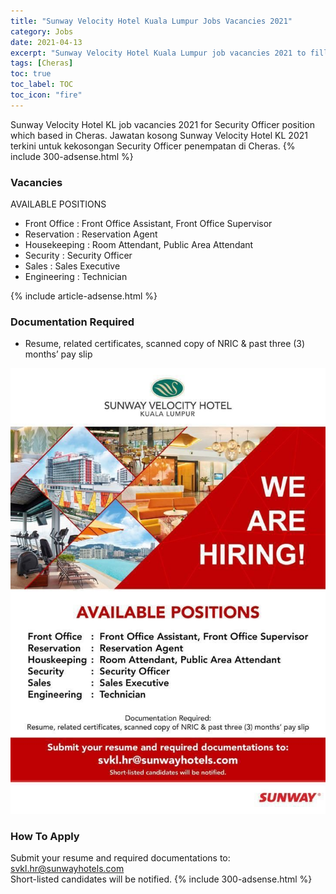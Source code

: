 ```yaml
---
title: "Sunway Velocity Hotel Kuala Lumpur Jobs Vacancies 2021" 
category: Jobs 
date: 2021-04-13
excerpt: "Sunway Velocity Hotel Kuala Lumpur job vacancies 2021 to fill in Front Office, Reservation, Housekeeping, Security, Sales and Engineering department" 
tags: [Cheras] 
toc: true 
toc_label: TOC 
toc_icon: "fire" 
--- 
```


Sunway Velocity Hotel KL job vacancies 2021 for Security Officer position which based in Cheras. Jawatan kosong Sunway Velocity Hotel KL 2021 terkini untuk kekosongan Security Officer penempatan di Cheras. 
{% include 300-adsense.html %} 
### Vacancies
AVAILABLE POSITIONS
- Front Office : Front Office Assistant, Front Office Supervisor
- Reservation : Reservation Agent
- Housekeeping : Room Attendant, Public Area Attendant
- Security : Security Officer
- Sales : Sales Executive
- Engineering : Technician

{% include article-adsense.html %} 

### Documentation Required
 - Resume, related certificates, scanned copy of NRIC & past three (3) months’ pay slip

![Sunway Velocity Hotel Kuala Lumpur Jobs Vacancies 2021!](/assets/images/2021-04/sunway-velocity-hotel-kuala-lumpur-jobs-vacancies-apr-2021.jpg "Sunway Velocity Hotel Kuala Lumpur  Jobs Vacancies 2021")

### How To Apply 
Submit your resume and required documentations to: svkl.hr@sunwayhotels.com
<br/>
Short-listed candidates will be notified.
{% include 300-adsense.html %} 